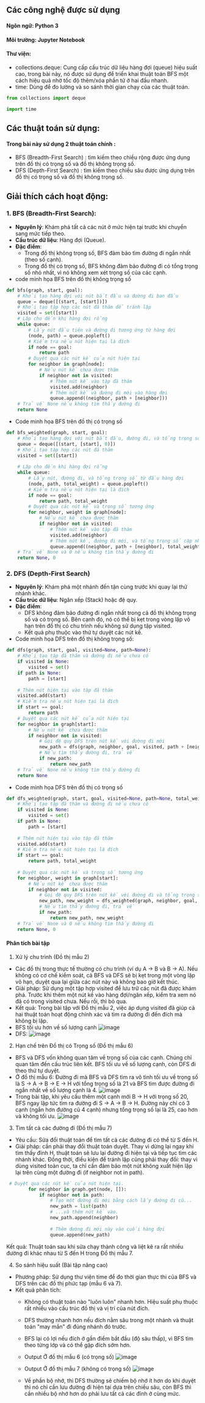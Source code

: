 ## Các công nghệ được sử dụng
#### Ngôn ngữ: Python 3
#### Môi trường: Jupyter Notebook 
#### Thư viện:
+ collections.deque: Cung cấp cấu trúc dữ liệu hàng đợi (queue) hiệu suất cao, trong bài này, nó được sử dụng để triển khai thuật toán BFS một cách hiệu quả nhờ tốc độ thêm/xóa phần tử ở hai đầu nhanh.
+ time: Dùng để đo lường và so sánh thời gian chạy của các thuật toán.
```python
from collections import deque

import time
```
## Các thuật toán sử dụng:
#### Trong bài này sử dụng 2 thuật toán chính :
- BFS (Breadth-First Search) : tìm kiếm theo chiều rộng được ứng dụng trên đồ thị có trọng số và đồ thị không trọng số.
- DFS (Depth-First Search) : tìm kiếm theo chiều sâu được ứng dụng trên đồ thị có trọng số và đồ thị không trọng số.
## Giải thích cách hoạt động:
### 1. BFS (Breadth-First Search): 
- **Nguyên lý**: Khám phá tất cả các nút ở mức hiện tại trước khi chuyển sang mức tiếp theo.
- **Cấu trúc dữ liệu**: Hàng đợi (Queue).
- **Đặc điểm**:
  - Trong đồ thị không trọng số, BFS đảm bảo tìm đường đi ngắn nhất (theo số cạnh).
  - Trong đồ thị có trọng số, BFS không đảm bảo đường đi có tổng trọng số nhỏ nhất, vì nó không xem xét trọng số của các cạnh.
- code minh họa BFS trên đồ thị không trọng số
```python
def bfs(graph, start, goal):
    # Khởi tạo hàng đợi với nút bắt đầu và đường đi ban đầu
    queue = deque([(start, [start])])
    # Khởi tạo tập hợp các nút đã thăm để tránh lặp
    visited = set([start])
    # Lặp cho đến khi hàng đợi rỗng
    while queue:
        # Lấy nút đầu tiên và đường đi tương ứng từ hàng đợi
        (node, path) = queue.popleft()
        # Kiểm tra nếu nút hiện tại là đích
        if node == goal:
            return path
        # Duyệt qua các nút kề của nút hiện tại
        for neighbor in graph[node]:
            # Nếu nút kề chưa được thăm
            if neighbor not in visited:
                # Thêm nút kề vào tập đã thăm
                visited.add(neighbor)
                # Thêm nút kề và đường đi mới vào hàng đợi
                queue.append((neighbor, path + [neighbor]))
    # Trả về None nếu không tìm thấy đường đi
    return None
```
- Code minh họa BFS trên đồ thị có trọng số
```python
def bfs_weighted(graph, start, goal):
    # Khởi tạo hàng đợi với nút bắt đầu, đường đi, và tổng trọng số
    queue = deque([(start, [start], 0)])
    # Khởi tạo tập hợp các nút đã thăm
    visited = set([start])
    
    # Lặp cho đến khi hàng đợi rỗng
    while queue:
        # Lấy nút, đường đi, và tổng trọng số từ đầu hàng đợi
        (node, path, total_weight) = queue.popleft()
        # Kiểm tra nếu nút hiện tại là đích
        if node == goal:
            return path, total_weight
        # Duyệt qua các nút kề và trọng số tương ứng
        for neighbor, weight in graph[node]:
            # Nếu nút kề chưa được thăm
            if neighbor not in visited:
                # Thêm nút kề vào tập đã thăm
                visited.add(neighbor)
                # Thêm nút kề, đường đi mới, và tổng trọng số cập nhật vào hàng đợi
                queue.append((neighbor, path + [neighbor], total_weight + weight))
    # Trả về None và 0 nếu không tìm thấy đường đi
    return None, 0
```

### 2. DFS (Depth-First Search) 
- **Nguyên lý**: Khám phá một nhánh đến tận cùng trước khi quay lại thử nhánh khác.
- **Cấu trúc dữ liệu**: Ngăn xếp (Stack) hoặc đệ quy.
- **Đặc điểm**:
  - DFS không đảm bảo đường đi ngắn nhất trong cả đồ thị không trọng số và có trọng số. Bên cạnh đó, nó có thể bị kẹt trong vòng lặp vô hạn trên đồ thị có chu trình nếu không sử dụng tập visited.
  - Kết quả phụ thuộc vào thứ tự duyệt các nút kề.
- Code minh họa DFS trên đồ thị không trọng số:
```python
def dfs(graph, start, goal, visited=None, path=None):
    # Khởi tạo tập đã thăm và đường đi nếu chưa có
    if visited is None:
        visited = set()
    if path is None:
        path = [start]
    
    # Thêm nút hiện tại vào tập đã thăm
    visited.add(start)
    # Kiểm tra nếu nút hiện tại là đích
    if start == goal:
        return path
    # Duyệt qua các nút kề của nút hiện tại
    for neighbor in graph[start]:
        # Nếu nút kề chưa được thăm
        if neighbor not in visited:
            # Gọi đệ quy DFS trên nút kề với đường đi mới
            new_path = dfs(graph, neighbor, goal, visited, path + [neighbor])
            # Nếu tìm thấy đường đi, trả về
            if new_path:
                return new_path
    # Trả về None nếu không tìm thấy đường đi
    return None
```
- Code minh họa DFS trên đồ thị có trọng số
```python
def dfs_weighted(graph, start, goal, visited=None, path=None, total_weight=0):
    # Khởi tạo tập đã thăm và đường đi nếu chưa có
    if visited is None:
        visited = set()
    if path is None:
        path = [start]
    
    # Thêm nút hiện tại vào tập đã thăm
    visited.add(start)
    # Kiểm tra nếu nút hiện tại là đích
    if start == goal:
        return path, total_weight
    
    # Duyệt qua các nút kề và trọng số tương ứng
    for neighbor, weight in graph[start]:
        # Nếu nút kề chưa được thăm
        if neighbor not in visited:
            # Gọi đệ quy DFS trên nút kề với đường đi và tổng trọng số mới
            new_path, new_weight = dfs_weighted(graph, neighbor, goal, visited, path + [neighbor], total_weight + weight)
            # Nếu tìm thấy đường đi, trả về
            if new_path:
                return new_path, new_weight
    # Trả về None và 0 nếu không tìm thấy đường đi
    return None, 0
```
#### Phân tích bài tập 
1. Xử lý chu trình (Đồ thị mẫu 2)
- Các đồ thị trong thực tế thường có chu trình (ví dụ A -> B và B -> A). Nếu không có cơ chế kiểm soát, cả BFS và DFS sẽ bị kẹt trong một vòng lặp vô hạn, duyệt qua lại giữa các nút này và không bao giờ kết thúc.
- Giải pháp: Sử dụng một tập hợp visited để lưu trữ các nút đã được khám phá. Trước khi thêm một nút kề vào hàng đợi/ngăn xếp, kiểm tra xem nó đã có trong visited chưa. Nếu rồi, thì bỏ qua.
- Kết quả: Trong bài tập với Đồ thị mẫu 2, việc áp dụng visited đã giúp cả hai thuật toán hoạt động chính xác và tìm ra đường đi đến đích mà không bị lặp.
- BFS tối ưu hơn về số lượng cạnh
![image](https://github.com/user-attachments/assets/7cbc9504-3713-4c7f-9768-f478676bfe92)
- DFS:
![image](https://github.com/user-attachments/assets/61c6203e-be57-457e-aaf2-3db8cff88db2)


2. Hạn chế trên Đồ thị có Trọng số (Đồ thị mẫu 6)
- BFS và DFS vốn không quan tâm về trọng số của các cạnh. Chúng chỉ quan tâm đến cấu trúc liên kết. BFS tối ưu về số lượng cạnh, còn DFS đi theo thứ tự duyệt.
- Ở đồ thị mẫu 6: Đường đi mà BFS và DFS tìm ra vô tình tối ưu về trọng số là S -> A -> B -> E -> H với tổng trọng số là 21 và BFS tìm được đường đi ngắn nhất về số lượng cạnh là 4.
![image](https://github.com/user-attachments/assets/2c0c9a1e-d65d-4c03-93e9-b1500627468d)
- Trong bài tập, khi yêu cầu thêm một cạnh mới B -> H với trọng số 20, BFS ngay lập tức tìm ra đường đi S -> A -> B -> H. Đường này chỉ có 3 cạnh (ngắn hơn đường cũ 4 cạnh) nhưng tổng trọng số lại là 25, cao hơn và không tối ưu.
![image](https://github.com/user-attachments/assets/b85f22ad-9e8b-4c27-ac24-a9a1f5a94f1c)

  
3. Tìm tất cả các đường đi (Đồ thị mẫu 7)
- Yêu cầu: Sửa đổi thuật toán để tìm tất cả các đường đi có thể từ S đến H.
- Giải pháp: cần phải thay đổi thuật toán duyệt. Thay vì dừng lại ngay khi tìm thấy đỉnh H, thuật toán sẽ lưu lại đường đi hiện tại và tiếp tục tìm các nhánh khác. Đồng thời, điều kiện để tránh lặp cũng phải thay đổi: thay vì dùng visited toàn cục, ta chỉ cần đảm bảo một nút không xuất hiện lặp lại trên cùng một đường đi (if neighbor not in path).
```python
 # Duyệt qua các nút kề của nút hiện tại.
        for neighbor in graph.get(node, []):
            if neighbor not in path:
                # Tạo một đường đi mới bằng cách lấy đường đi cũ...
                new_path = list(path)
                # ...và thêm nút kề vào.
                new_path.append(neighbor)
                
                # Thêm đường đi mới này vào cuối hàng đợi 
                queue.append(new_path)
```
Kết quả: Thuật toán sau khi sửa chạy thành công và liệt kê ra rất nhiều đường đi khác nhau từ S đến H trong Đồ thị mẫu 7. 

4. So sánh hiệu suất (Bài tập nâng cao)
- Phương pháp: Sử dụng thư viện time để đo thời gian thực thi của BFS và DFS trên các đồ thị phức tạp (mẫu 6 và 7).
- Kết quả phân tích:
  - Không có thuật toán nào "luôn luôn" nhanh hơn. Hiệu suất phụ thuộc rất nhiều vào cấu trúc đồ thị và vị trí của nút đích.
  - DFS thường nhanh hơn nếu đích nằm sâu trong một nhánh và thuật toán "may mắn" đi đúng nhánh đó trước.
  - BFS lại có lợi nếu đích ở gần điểm bắt đầu (độ sâu thấp), vì BFS tìm theo từng lớp và có thể gặp đích sớm hơn.
  - Output Ở đồ thị mẫu 6 (có trọng số)
![image](https://github.com/user-attachments/assets/4961f1c6-b1a9-4332-8e0c-0d6477d3274d)
  - Output Ở đồ thị mẫu 7 (không có trọng số)
![image](https://github.com/user-attachments/assets/a395f18a-eb7c-4e9f-bf87-4b4793d5dfb4)

  - Về phần bộ nhớ, thì DFS thường sẽ chiếm bộ nhớ ít hơn do khi duyệt thì nó chỉ cần lưu đường đi hiện tại dựa trên chiều sâu, còn BFS thì cần nhiều bộ nhớ hơn do phải lưu tất cả các đỉnh ở cùng mức.


